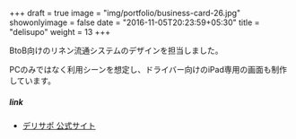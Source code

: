 +++
draft = true
image = "img/portfolio/business-card-26.jpg"
showonlyimage = false
date = "2016-11-05T20:23:59+05:30"
title = "delisupo"
weight = 13
+++

BtoB向けのリネン流通システムのデザインを担当しました。
<!--more-->

PCのみではなく利用シーンを想定し、ドライバー向けのiPad専用の画面も制作しています。

##### link
* [デリサポ 公式サイト](http://delisupo.com/)
